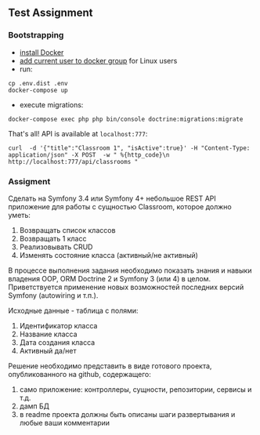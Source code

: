 ## Test Assignment

### Bootstrapping 

- [install Docker](https://docs.docker.com/v17.09/engine/installation/)
- [add current user to docker group](https://docs.docker.com/install/linux/linux-postinstall//) for Linux users
- run:
```
cp .env.dist .env
docker-compose up
```
- execute migrations:
```
docker-compose exec php php bin/console doctrine:migrations:migrate
```
That's all! API is available at `localhost:777`:
```
curl  -d '{"title":"Classroom 1", "isActive":true}' -H "Content-Type: application/json" -X POST  -w " %{http_code}\n http://localhost:777/api/classrooms "
```
### Assigment
Сделать на Symfony 3.4 или Symfony 4+ небольшое REST API приложение для работы с сущностью Classroom, которое должно уметь:
1. Возвращать список классов
2. Возвращать 1 класс
3. Реализовывать CRUD
4. Изменять состояние класса (активный/не активный)

В процессе выполнения задания необходимо показать знания и навыки владения OOP, ORM Doctrine 2 и Symfony 3 (или 4) в целом.
Приветствуется применение новых возможностей последних версий Symfony (autowiring и т.п.).

Исходные данные - таблица с полями:
1. Идентификатор класса
2. Название класса
3. Дата создания класса
4. Активный да/нет

Решение необходимо представить в виде готового проекта, опубликованного на github, содержащего:
1. само приложение: контроллеры, сущности, репозитории, сервисы и т.д.
2. дамп БД
3. в readme проекта должны быть описаны шаги развертывания и любые ваши комментарии